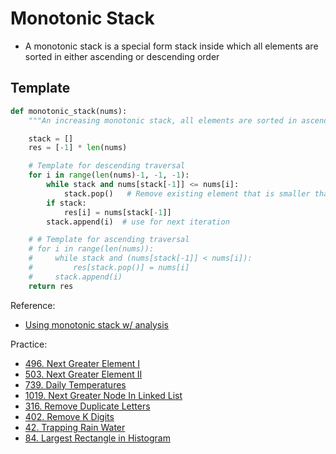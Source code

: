 # Monotonic Stack 

- A monotonic stack is a special form stack inside which all elements are sorted in either ascending or descending order

## Template

```python
def monotonic_stack(nums):
    """An increasing monotonic stack, all elements are sorted in ascending order"""

    stack = []
    res = [-1] * len(nums)

    # Template for descending traversal
    for i in range(len(nums)-1, -1, -1):
        while stack and nums[stack[-1]] <= nums[i]:
            stack.pop()   # Remove existing element that is smaller than incoming element
        if stack:
            res[i] = nums[stack[-1]]
        stack.append(i)  # use for next iteration

    # # Template for ascending traversal
    # for i in range(len(nums)):
    #     while stack and (nums[stack[-1]] < nums[i]):
    #         res[stack.pop()] = nums[i]
    #     stack.append(i)
    return res
```

Reference:

- [Using monotonic stack w/ analysis](https://leetcode.com/problems/next-greater-element-i/discuss/1113246/Cpp-Using-monotonic-stack-w-analysis)

Practice:

- [496. Next Greater Element I](https://leetcode.com/problems/next-greater-element-i/)
- [503. Next Greater Element II](https://leetcode.com/problems/next-greater-element-ii/)
- [739. Daily Temperatures](https://leetcode.com/problems/daily-temperatures/)
- [1019. Next Greater Node In Linked List](https://leetcode.com/problems/next-greater-node-in-linked-list/)
- [316. Remove Duplicate Letters](https://leetcode.com/problems/remove-duplicate-letters/)
- [402. Remove K Digits](https://leetcode.com/problems/remove-k-digits/)
- [42. Trapping Rain Water](https://leetcode.com/problems/trapping-rain-water/)
- [84. Largest Rectangle in Histogram](https://leetcode.com/problems/largest-rectangle-in-histogram/)
